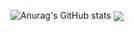 ![Anurag's GitHub stats](https://github-readme-stats.vercel.app/api?username=VagTsop)
<img align="center" src="https://github-readme-stats.vercel.app/api/top-langs/?username=VagTsop" />
